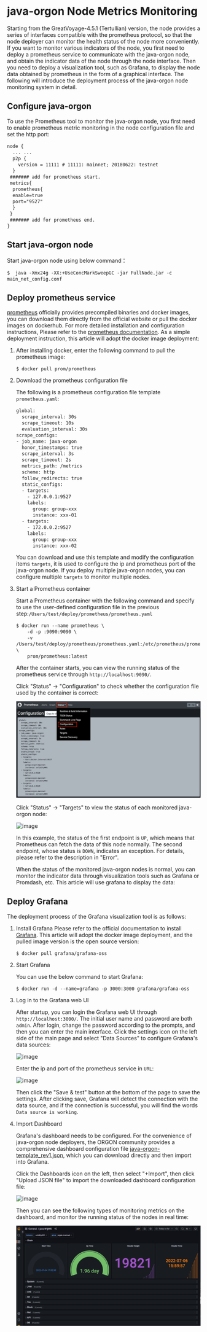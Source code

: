 # java-orgon Node Metrics Monitoring
Starting from the GreatVoyage-4.5.1 (Tertullian) version, the node provides a series of interfaces compatible with the prometheus protocol, so that the node deployer can monitor the health status of the node more conveniently. If you want to monitor various indicators of the node, you first need to deploy a prometheus service to communicate with the java-orgon node, and obtain the indicator data of the node through the node interface. Then you need to deploy a visualization tool, such as Grafana, to display the node data obtained by prometheus in the form of a graphical interface. The following will introduce the deployment process of the java-orgon node monitoring system in detail.

## Configure java-orgon
To use the Prometheus tool to monitor the java-orgon node, you first need to enable prometheus metric monitoring in the node configuration file and set the http port:

```
node {
  ... ...
  p2p {
    version = 11111 # 11111: mainnet; 20180622: testnet
  }
 ####### add for prometheus start.
 metrics{
  prometheus{
  enable=true
  port="9527"
  }
 }
 ####### add for prometheus end.
}

```
## Start java-orgon node

Start java-orgon node using below command：

```shell
$  java -Xmx24g -XX:+UseConcMarkSweepGC -jar FullNode.jar -c main_net_config.conf
```

## Deploy prometheus service

[prometheus](https://prometheus.io/download/) officially provides precompiled binaries and docker images, you can download them directly from the official website or pull the docker images on dockerhub. For more detailed installation and configuration instructions, Please refer to the [prometheus documentation](https://prometheus.io/docs/introduction/overview/). As a simple deployment instruction, this article will adopt the docker image deployment:

1. After installing docker, enter the following command to pull the prometheus image:

    ```
    $ docker pull prom/prometheus
    ```

2. Download the prometheus configuration file

    The following is a prometheus configuration file template `prometheus.yaml`:
    ```
    global:
      scrape_interval: 30s
      scrape_timeout: 10s
      evaluation_interval: 30s
    scrape_configs:
    - job_name: java-orgon
      honor_timestamps: true
      scrape_interval: 3s
      scrape_timeout: 2s
      metrics_path: /metrics
      scheme: http
      follow_redirects: true
      static_configs:
      - targets:
        - 127.0.0.1:9527
        labels:
          group: group-xxx
          instance: xxx-01
      - targets:
        - 172.0.0.2:9527
        labels:
          group: group-xxx
          instance: xxx-02
    ```
    You can download and use this template and modify the configuration items `targets`, it is used to configure the ip and prometheus port of the java-orgon node. If you deploy multiple java-orgon nodes, you can configure multiple `targets` to monitor multiple nodes.

3. Start a Prometheus container

    Start a Prometheus container with the following command and specify to use the user-defined configuration file in the previous step:`/Users/test/deploy/prometheus/prometheus.yaml`

    ```
    $ docker run --name prometheus \
        -d -p :9090:9090 \
        -v  /Users/test/deploy/prometheus/prometheus.yaml:/etc/prometheus/prometheus.yml \
        prom/prometheus:latest
    ```

    After the container starts, you can view the running status of the prometheus service through `http://localhost:9090/`.

    Click "Status" -> "Configuration" to check whether the configuration file used by the container is correct:

     ![image](https://raw.githubusercontent.com/alexozerov/documentation-en/master/images/metrics_config.png)

     Click "Status" -> "Targets" to view the status of each monitored java-orgon node:

     ![image](https://raw.githubusercontent.com/alexozerov/documentation-en/master/images/metrics_targets.png)

     In this example, the status of the first endpoint is `UP`, which means that Prometheus can fetch the data of this node normally. The second endpoint, whose status is `DOWN`, indicates an exception. For details, please refer to the description in "Error".

     When the status of the monitored java-orgon nodes is normal, you can monitor the indicator data through visualization tools such as Grafana or Promdash, etc. This article will use grafana to display the data:

## Deploy Grafana
The deployment process of the Grafana visualization tool is as follows:

1. Install Grafana
    Please refer to the official documentation to install [Grafana](https://grafana.com/docs/grafana/next/setup-grafana/installation/). This article will adopt the docker image deployment, and the pulled image version is the open source version:

    ```
    $ docker pull grafana/grafana-oss
    ```

2. Start Grafana

    You can use the below command to start Grafana:
    ```
    $ docker run -d --name=grafana -p 3000:3000 grafana/grafana-oss
    ```

3. Log in to the Grafana web UI

    After startup, you can login the Grafana web UI through `http://localhost:3000/`. The initial user name and password are both `admin`. After login, change the password according to the prompts, and then you can enter the main interface. Click the settings icon on the left side of the main page and select "Data Sources" to configure Grafana's data sources:

    ![image](https://raw.githubusercontent.com/alexozerov/documentation-en/master/images/metrics_datasource.png)

    Enter the ip and port of the prometheus service in `URL`:

    ![image](https://raw.githubusercontent.com/alexozerov/documentation-en/master/images/metrics_prometheus.png)

    Then click the "Save & test" button at the bottom of the page to save the settings. After clicking save, Grafana will detect the connection with the data source, and if the connection is successful, you will find the words `Data source is working`.

4. Import Dashboard

    Grafana's dashboard needs to be configured. For the convenience of java-orgon node deployers, the ORGON community provides a comprehensive dashboard configuration file [java-orgon-template_rev1.json](https://grafana.com/grafana), which you can download directly and then import into Grafana.

     Click the Dashboards icon on the left, then select "+Import", then click "Upload JSON file" to import the downloaded dashboard configuration file:

    ![image](https://raw.githubusercontent.com/alexozerov/documentation-en/master/images/metrics_import.png)

    Then you can see the following types of monitoring metrics on the dashboard, and monitor the running status of the nodes in real time:

    ![image](https://raw.githubusercontent.com/alexozerov/documentation-en/master/images/metrics_dashboard.png)



